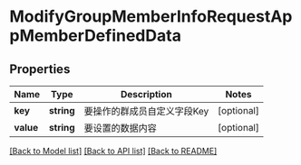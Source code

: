 # ModifyGroupMemberInfoRequestAppMemberDefinedData

## Properties
Name | Type | Description | Notes
------------ | ------------- | ------------- | -------------
**key** | **string** | 要操作的群成员自定义字段Key | [optional] 
**value** | **string** | 要设置的数据内容 | [optional] 

[[Back to Model list]](../README.md#documentation-for-models) [[Back to API list]](../README.md#documentation-for-api-endpoints) [[Back to README]](../README.md)


